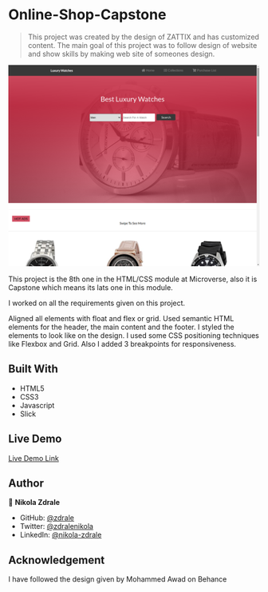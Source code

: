# Online-Shop-Capstone
> This project was created by the design of ZATTIX and has customized content. The main goal of this project was to follow design of website and show skills by making web site of someones design.

![screenshot](Assets/Images/screenshot1.png)

This project is the 8th one in the HTML/CSS module at Microverse, also it is Capstone which means its lats one in this module.

I worked on all the requirements given on this project.

Aligned all elements with float and flex or grid.
Used semantic HTML elements for the header, the main content and the footer.
I styled the elements to look like on the design.
I used some CSS positioning techniques like Flexbox and Grid.
Also I added 3 breakpoints for responsiveness.
## Built With

- HTML5
- CSS3
- Javascript
- Slick
## Live Demo

[Live Demo Link](https://nostalgic-dijkstra-dddde0.netlify.app/)

## Author

👤 **Nikola Zdrale**

- GitHub: [@zdrale](https://github.com/zdrale)
- Twitter: [@zdralenikola](https://twitter.com/zdralenikola)
- LinkedIn: [@nikola-zdrale](https://www.linkedin.com/in/nikola-zdrale/)

## Acknowledgement

I have followed the design given by Mohammed Awad on Behance
